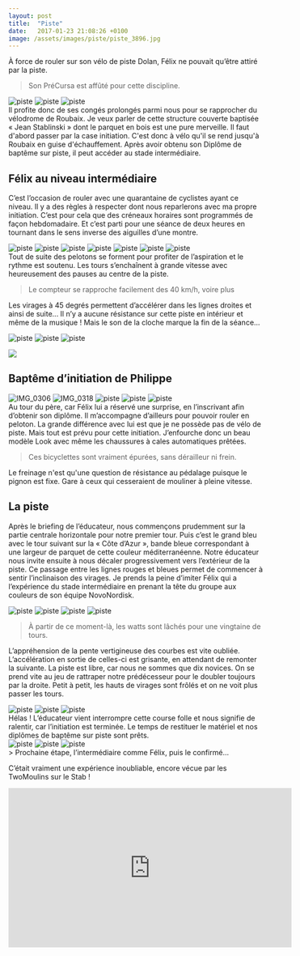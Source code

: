 ```yaml
---
layout: post
title:  "Piste"
date:   2017-01-23 21:08:26 +0100
image: /assets/images/piste/piste_3896.jpg
---
```

À force de rouler sur son vélo de piste Dolan, Félix ne pouvait qu’être attiré par la piste.
> Son PréCursa est affûté pour cette discipline.
<div class="gallery-box">
  <div class="gallery">
<img src="/assets/images/piste/piste_3866.jpg" title="Look de prêt pour l'initiation " alt="piste" >
<img src="/assets/images/piste/piste_3867.jpg" title="Petit déjeuner pour se remettre des 40 km du trajet " alt="piste" >
<img src="/assets/images/piste/piste_3880.jpg" title="" alt="piste" >
</div>
</div>
Il profite donc de ses congés prolongés parmi nous pour se rapprocher du vélodrome de Roubaix.
Je veux parler de cette structure couverte baptisée « Jean Stablinski » dont le parquet en bois est une pure merveille.
Il faut d'abord passer par la case initiation.
C'est donc à vélo qu'il se rend jusqu'à Roubaix en guise d'échauffement.
Après avoir obtenu son Diplôme de baptême sur piste, il peut accéder au stade intermédiaire.

## Félix au niveau intermédiaire
C’est l’occasion de rouler avec une quarantaine de cyclistes ayant ce niveau.
Il y a des règles à respecter dont nous reparlerons avec ma propre initiation.
C’est pour cela que des créneaux horaires sont programmés de façon hebdomadaire.
Et c’est parti pour une séance de deux heures en tournant dans le sens inverse des aiguilles d’une montre.
<div class="gallery-box">
  <div class="gallery">
<img src="/assets/images/piste/piste_3868.jpg" title="" alt="piste" >
<img src="/assets/images/piste/piste_3873.jpg" title="Pause récupération ..." alt="piste" >
<img src="/assets/images/piste/piste_3876.jpg" title="Loin devant !" alt="piste" >
<img src="/assets/images/piste/piste_3879.jpg" title="En tête du peloton ..." alt="piste" >
<img src="/assets/images/piste/piste_3882.jpg" title="En avant sur la piste ! " alt="piste" >
<img src="/assets/images/piste/piste_3886.jpg" title="Le futur vélo de Félix " alt="piste" >
<img src="/assets/images/piste/piste_3890.jpg" title="Prêt pour libérer les watts" alt="piste" >
</div>
</div>
Tout de suite des pelotons se forment pour profiter de l’aspiration et le rythme est soutenu.
Les tours s’enchaînent à grande vitesse avec heureusement des pauses au centre de la piste.

> Le compteur se rapproche facilement des 40 km/h, voire plus

Les virages à 45 degrés permettent d’accélérer dans les lignes droites et ainsi de suite...
Il n’y a aucune résistance sur cette piste en intérieur et même de la musique !
Mais le son de la cloche marque la fin de la séance...
<div class="gallery-box">
  <div class="gallery">
<img src="/assets/images/piste/piste_3871.jpg" title="Porte de sortie " alt="piste" >
<img src="/assets/images/piste/piste_3875.jpg" title="" alt="piste" >
<img src="/assets/images/piste/piste_3878.jpg" title="dernier tour ..." alt="piste" >
</div>
</div>

![](/assets/images/piste/piste_3877.jpg)

## Baptême d’initiation de Philippe
<div class="gallery-box">
  <div class="gallery">
<img src="/assets/images/piste/piste_3884.jpg" title="Prêts pour la location" alt="IMG_0306" >
<img src="/assets/images/piste/piste_3889.jpg" title="... dans le sens inverse des aiguilles d'une montre " alt="IMG_0318" >
<img src="/assets/images/piste/piste_3892.jpg" title="... de maillots célèbres" alt="piste" >
<img src="/assets/images/piste/piste_3898.jpg" title="Le Stab pour tourner ..." alt="piste" >
<img src="/assets/images/piste/piste_3902.jpg" title="belle collection ..." alt="piste" >
</div>
</div>
Au tour du père, car Félix lui a réservé une surprise, en l’inscrivant afin d’obtenir son diplôme.
Il m’accompagne d’ailleurs pour pouvoir rouler en peloton.
La grande différence avec lui est que je ne possède pas de vélo de piste.
Mais tout est prévu pour cette initiation.
J’enfourche donc un beau modèle Look avec même les chaussures à cales automatiques prêtées.

> Ces bicyclettes sont vraiment épurées, sans dérailleur ni frein.

Le freinage n'est qu'une question de résistance au pédalage puisque le pignon est fixe.
Gare à ceux qui cesseraient de mouliner à pleine vitesse.

## La piste
Après le briefing de l’éducateur, nous commençons prudemment sur la partie centrale horizontale pour notre premier tour.
Puis c’est le grand bleu avec le tour suivant sur la « Côte d’Azur », bande bleue correspondant à une largeur de parquet de cette couleur méditerranéenne.
Notre éducateur nous invite ensuite à nous décaler progressivement vers l’extérieur de la piste.
Ce passage entre les lignes rouges et bleues permet de commencer à sentir l’inclinaison des virages.
Je prends la peine d’imiter Félix qui a l’expérience du stade intermédiaire en prenant la tête du groupe aux couleurs de son équipe NovoNordisk.
<div class="gallery-box">
  <div class="gallery">
<img src="/assets/images/piste/piste_3891.jpg" title="Dolan PréCursa" alt="piste" >
<img src="/assets/images/piste/piste_3894.jpg" title="Bien suivre les conseils !" alt="piste" >
<img src="/assets/images/piste/piste_3900.jpg" title="un grand cycliste du nord" alt="piste" >
<img src="/assets/images/piste/piste_3904.jpg" title="Mieux vaut se tenir !" alt="piste" >
</div>
</div>

> À partir de ce moment-là, les watts sont lâchés pour une vingtaine de tours.

L’appréhension de la pente vertigineuse des courbes est vite oubliée.
L’accélération en sortie de celles-ci est grisante, en attendant de remonter la suivante.
La piste est libre, car nous ne sommes que dix novices.
On se prend vite au jeu de rattraper notre prédécesseur pour le doubler toujours par la droite.
Petit à petit, les hauts de virages sont frôlés et on ne voit plus passer les tours.
<div class="gallery-box">
  <div class="gallery">
<img src="/assets/images/piste/piste_3895.jpg" title="" alt="piste" >
<img src="/assets/images/piste/piste_3896.jpg" title="" alt="piste" >
<img src="/assets/images/piste/piste_3897.jpg" title="Tous au-dessus de la Côte d'Azur" alt="piste" >
</div>
</div>
Hélas ! L’éducateur vient interrompre cette course folle et nous signifie de ralentir, car l’initiation est terminée.
Le temps de restituer le matériel et nos diplômes de baptême sur piste sont prêts.
<div class="gallery-box">
  <div class="gallery">
<img src="/assets/images/piste/piste_3874.jpg" title="Le futur vélo de papa !" alt="piste" >
<img src="/assets/images/piste/piste_3891.jpg" title="Dolan PréCursa" alt="piste" >
<img src="/assets/images/piste/piste_3905.jpg" title="En attendant le niveau intermédiaire ..." alt="piste" >
</div>
</div>
> Prochaine étape, l’intermédiaire comme Félix, puis le confirmé...

C’était vraiment une expérience inoubliable, encore vécue par les TwoMoulins sur le Stab !

<center><iframe src="https://www.youtube.com/embed/NgoiKoFgDN0" width="560" height="315" frameborder="0" allowfullscreen="allowfullscreen" data-mce-fragment="1"></iframe></center>